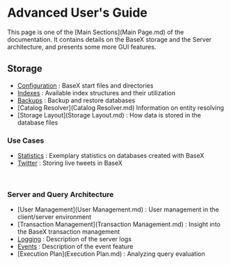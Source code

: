 
# Advanced User's Guide
 


 
This page is one of the [Main Sections](Main Page.md) of the documentation. It contains details on the BaseX storage and the Server architecture, and presents some more GUI features. 

 
## Storage
 * [Configuration](Configuration.md) : BaseX start files and directories 
 * [Indexes](Indexes.md) : Available index structures and their utilization 
 * [Backups](Backups.md) : Backup and restore databases 
 * [Catalog Resolver](Catalog Resolver.md)  Information on entity resolving 
 * [Storage Layout](Storage Layout.md) : How data is stored in the database files 

### Use Cases
 * [Statistics](Statistics.md) : Exemplary statistics on databases created with BaseX 
 * [Twitter](Twitter.md) : Storing live tweets in BaseX  

  
### Server and Query Architecture
 * [User Management](User Management.md) : User management in the client/server environment 
 * [Transaction Management](Transaction Management.md) : Insight into the BaseX transaction management 
 * [Logging](Logging.md) : Description of the server logs 
 * [Events](Events.md) : Description of the event feature 
 * [Execution Plan](Execution Plan.md) : Analyzing query evaluation 

 

